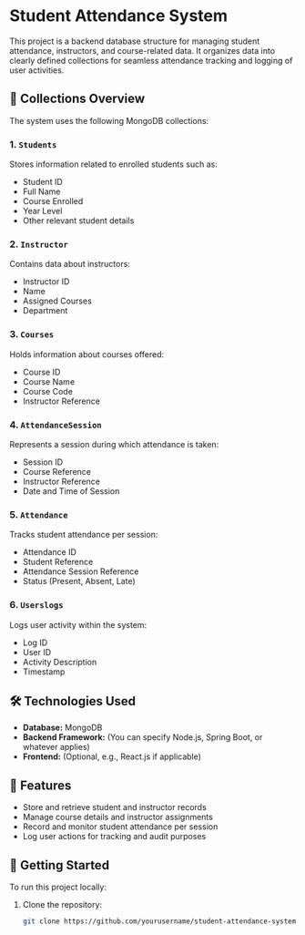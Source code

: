 # Student Attendance System

This project is a backend database structure for managing student attendance, instructors, and course-related data. It organizes data into clearly defined collections for seamless attendance tracking and logging of user activities.

## 📂 Collections Overview

The system uses the following MongoDB collections:

### 1. `Students`
Stores information related to enrolled students such as:
- Student ID
- Full Name
- Course Enrolled
- Year Level
- Other relevant student details

### 2. `Instructor`
Contains data about instructors:
- Instructor ID
- Name
- Assigned Courses
- Department

### 3. `Courses`
Holds information about courses offered:
- Course ID
- Course Name
- Course Code
- Instructor Reference

### 4. `AttendanceSession`
Represents a session during which attendance is taken:
- Session ID
- Course Reference
- Instructor Reference
- Date and Time of Session

### 5. `Attendance`
Tracks student attendance per session:
- Attendance ID
- Student Reference
- Attendance Session Reference
- Status (Present, Absent, Late)

### 6. `Userslogs`
Logs user activity within the system:
- Log ID
- User ID
- Activity Description
- Timestamp

## 🛠️ Technologies Used
- **Database:** MongoDB
- **Backend Framework:** (You can specify Node.js, Spring Boot, or whatever applies)
- **Frontend:** (Optional, e.g., React.js if applicable)

## 📌 Features
- Store and retrieve student and instructor records
- Manage course details and instructor assignments
- Record and monitor student attendance per session
- Log user actions for tracking and audit purposes

## 🚀 Getting Started

To run this project locally:

1. Clone the repository:
   ```bash
   git clone https://github.com/yourusername/student-attendance-system.git

